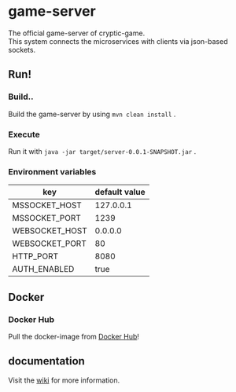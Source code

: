 # game-server

The official game-server of cryptic-game.  
This system connects the microservices with clients via json-based sockets.

## Run!

### Build..

Build the game-server by using `mvn clean install` .  

### Execute

Run it with `java -jar target/server-0.0.1-SNAPSHOT.jar` .

### Environment variables

| key            | default value |
| -------------- | ------------- |
| MSSOCKET_HOST  | 127.0.0.1     |
| MSSOCKET_PORT  | 1239          |
| WEBSOCKET_HOST | 0.0.0.0       |
| WEBSOCKET_PORT | 80            |
| HTTP_PORT      | 8080          |
| AUTH_ENABLED   | true          |

## Docker

### Docker Hub

Pull the docker-image from [Docker Hub](https://hub.docker.com/r/useto/cryptic-game-server)!

## documentation

Visit the [wiki](https://github.com/cryptic-game/server/wiki) for more information.

